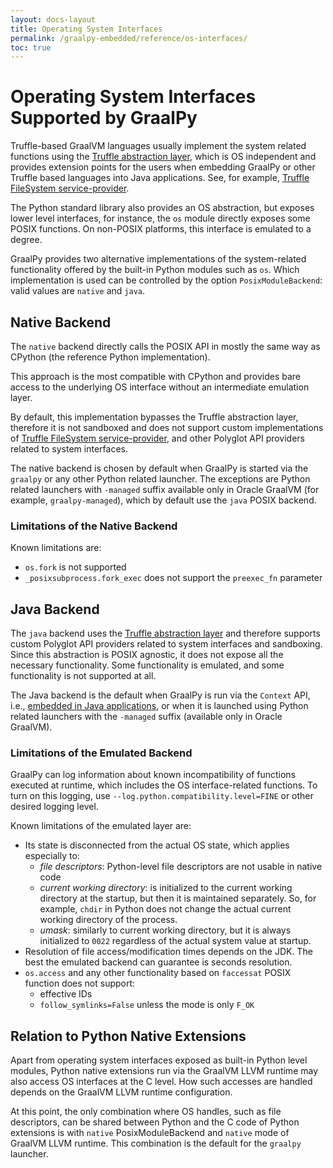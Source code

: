 ```yaml
---
layout: docs-layout
title: Operating System Interfaces
permalink: /graalpy-embedded/reference/os-interfaces/
toc: true
---
```


# Operating System Interfaces Supported by GraalPy

Truffle-based GraalVM languages usually implement the system related functions using the [Truffle abstraction layer](https://github.com/oracle/graal/blob/master/truffle/docs/README.md), which is OS independent and provides extension points for the users when embedding GraalPy or other Truffle based languages into Java applications.
See, for example, [Truffle FileSystem service-provider](https://www.graalvm.org/truffle/javadoc/org/graalvm/polyglot/io/FileSystem.html).

The Python standard library also provides an OS abstraction, but exposes lower level interfaces, for instance, the `os` module directly exposes some POSIX functions.
On non-POSIX platforms, this interface is emulated to a degree.

GraalPy provides two alternative implementations of the system-related functionality offered by the built-in Python modules such as `os`.
Which implementation is used can be controlled by the option `PosixModuleBackend`: valid values are `native` and `java`.

## Native Backend

The `native` backend directly calls the POSIX API in mostly the same way as CPython (the reference Python implementation).

This approach is the most compatible with CPython and provides bare access to the underlying OS interface without an intermediate  emulation layer.

By default, this implementation bypasses the Truffle abstraction layer, therefore it is not sandboxed and does not support custom implementations of [Truffle FileSystem service-provider](https://www.graalvm.org/truffle/javadoc/org/graalvm/polyglot/io/FileSystem.html), and other Polyglot API providers related to system interfaces.

The native backend is chosen by default when GraalPy is started via the `graalpy` or any other Python related launcher.
The exceptions are Python related launchers with `-managed` suffix available only in Oracle GraalVM (for example, `graalpy-managed`), which by default use the `java` POSIX backend.

### Limitations of the Native Backend

Known limitations are:

* `os.fork` is not supported
* `_posixsubprocess.fork_exec` does not support the `preexec_fn` parameter

## Java Backend

The `java` backend uses the [Truffle abstraction layer](https://github.com/oracle/graal/blob/master/truffle/docs/README.md) and therefore supports custom Polyglot API providers related to system interfaces and sandboxing.
Since this abstraction is POSIX agnostic, it does not expose all the necessary functionality. Some functionality is emulated, and some functionality is not supported at all.

The Java backend is the default when GraalPy is run via the `Context` API, i.e., [embedded in Java applications](https://github.com/oracle/graal/blob/master/docs/reference-manual/embedding/embed-languages.md), or when it is launched using Python related launchers with the `-managed` suffix (available only in Oracle GraalVM).

### Limitations of the Emulated Backend

GraalPy can log information about known incompatibility of functions executed at runtime, which includes the OS interface-related functions.
To turn on this logging, use `--log.python.compatibility.level=FINE` or other desired logging level.

Known limitations of the emulated layer are:

* Its state is disconnected from the actual OS state, which applies especially to:
  * *file descriptors*: Python-level file descriptors are not usable in native code
  * *current working directory*: is initialized to the current working
    directory at the startup, but then it is maintained separately. So, for example, `chdir` in Python
    does not change the actual current working directory of the process.
  * *umask*: similarly to current working directory, but it is always initialized
    to `0022` regardless of the actual system value at startup.
* Resolution of file access/modification times depends on the JDK.
  The best the emulated backend can guarantee is seconds resolution.
* `os.access` and any other functionality based on `faccessat` POSIX function does not support:
  * effective IDs
  * `follow_symlinks=False` unless the mode is only `F_OK`

## Relation to Python Native Extensions

Apart from operating system interfaces exposed as built-in Python level modules, Python native extensions run via the GraalVM LLVM runtime may also access OS interfaces at the C level.
How such accesses are handled depends on the GraalVM LLVM runtime configuration.

At this point, the only combination where OS handles, such as file descriptors, can be shared between Python and the C code of Python extensions is with `native` PosixModuleBackend and `native` mode of GraalVM LLVM runtime.
This combination is the default for the `graalpy` launcher.

